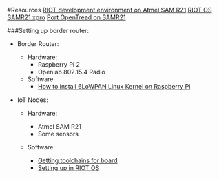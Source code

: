 #Resources 
[RIOT development environment on Atmel SAM R21](http://watr.li/samr21-dev-setup-ubuntu.html)
[RIOT OS SAMR21 xpro](https://github.com/RIOT-OS/RIOT/wiki/Board%3A-SAMR21-xpro)
[Port OpenTread on SAMR21](https://github.com/RIOT-OS/RIOT/issues/5563)

###Setting up border router:
* Border Router: 
    - Hardware: 
        - Raspberry Pi 2
        - Openlab 802.15.4 Radio
    - Software
        - [How to install 6LoWPAN Linux Kernel on Raspberry Pi](https://github.com/RIOT-OS/RIOT/wiki/How-to-install-6LoWPAN-Linux-Kernel-on-Raspberry-Pi)

* IoT Nodes:
    - Hardware:
        - Atmel SAM R21
        - Some sensors

    - Software:
        - [Getting toolchains for board](https://github.com/RIOT-OS/RIOT/wiki/Family:-ARM)
        - [Setting up in RIOT OS](https://github.com/RIOT-OS/RIOT/wiki/Board%3A-SAMR21-xpro)
